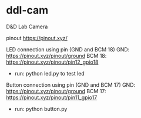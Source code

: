 # ddl-cam
D&amp;D Lab Camera

pinout https://pinout.xyz/

LED connection
using pin (GND and BCM 18)
GND: https://pinout.xyz/pinout/ground
BCM 18: https://pinout.xyz/pinout/pin12_gpio18
- run: python led.py to test led

Button connection
using pin (GND and BCM 17)
GND: https://pinout.xyz/pinout/ground
BCM 17: https://pinout.xyz/pinout/pin11_gpio17
- run: python button.py 
